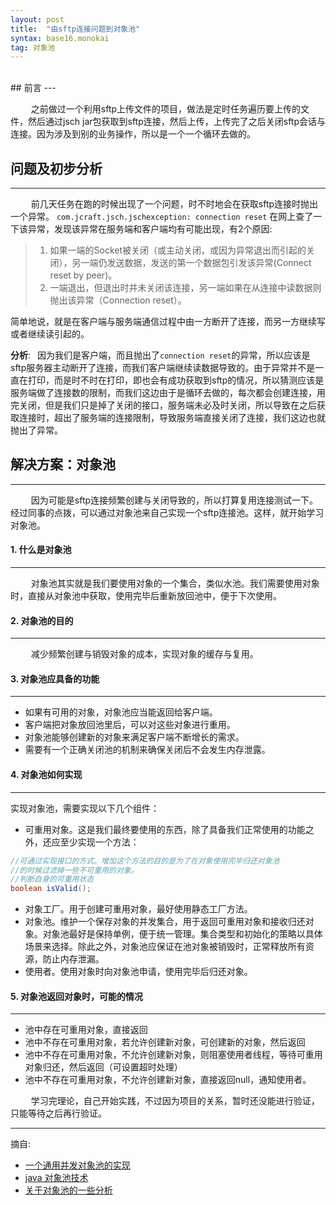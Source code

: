 ```yaml
---
layout: post
title:  "由sftp连接问题到对象池"
syntax: base16.monokai
tag: 对象池
---
```


<br>
## 前言
---

&ensp; &ensp; &ensp; 之前做过一个利用sftp上传文件的项目，做法是定时任务遍历要上传的文件，然后通过jsch jar包获取到sftp连接，然后上传，上传完了之后关闭sftp会话与连接。因为涉及到别的业务操作，所以是一个一个循环去做的。

## 问题及初步分析
---

&ensp; &ensp; &ensp; 前几天任务在跑的时候出现了一个问题，时不时地会在获取sftp连接时抛出一个异常。
`com.jcraft.jsch.jschexception: connection reset` 在网上查了一下该异常，发现该异常在服务端和客户端均有可能出现，有2个原因:

> 1. 如果一端的Socket被关闭（或主动关闭，或因为异常退出而引起的关闭），另一端仍发送数据，发送的第一个数据包引发该异常(Connect reset by peer)。
> 2. 一端退出，但退出时并未关闭该连接，另一端如果在从连接中读数据则抛出该异常（Connection reset）。

简单地说，就是在客户端与服务端通信过程中由一方断开了连接，而另一方继续写或者继续读引起的。

**分析**:
&ensp;因为我们是客户端，而且抛出了`connection reset`的异常，所以应该是sftp服务器主动断开了连接，而我们客户端继续读数据导致的。由于异常并不是一直在打印，而是时不时在打印，即也会有成功获取到sftp的情况，所以猜测应该是服务端做了连接数的限制，而我们这边由于是循环去做的，每次都会创建连接，用完关闭，但是我们只是掉了关闭的接口，服务端未必及时关闭，所以导致在之后获取连接时，超出了服务端的连接限制，导致服务端直接关闭了连接，我们这边也就抛出了异常。

## 解决方案：对象池
---

&ensp; &ensp; &ensp; 因为可能是sftp连接频繁创建与关闭导致的，所以打算复用连接测试一下。经过同事的点拨，可以通过对象池来自己实现一个sftp连接池。这样，就开始学习对象池。

#### 1. 什么是对象池
---

&ensp; &ensp; &ensp; 对象池其实就是我们要使用对象的一个集合，类似水池。我们需要使用对象时，直接从对象池中获取，使用完毕后重新放回池中，便于下次使用。

#### 2. 对象池的目的
---

&ensp; &ensp; &ensp; 减少频繁创建与销毁对象的成本，实现对象的缓存与复用。

#### 3. 对象池应具备的功能
---

- 如果有可用的对象，对象池应当能返回给客户端。
- 客户端把对象放回池里后，可以对这些对象进行重用。
- 对象池能够创建新的对象来满足客户端不断增长的需求。
- 需要有一个正确关闭池的机制来确保关闭后不会发生内存泄露。

#### 4. 对象池如何实现
---

实现对象池，需要实现以下几个组件：
- 可重用对象。这是我们最终要使用的东西，除了具备我们正常使用的功能之外，还应至少实现一个方法：

``` java
//可通过实现接口的方式。增加这个方法的目的是为了在对象使用完毕归还对象池
//的时候过滤掉一些不可重用的对象。
//判断自身的可重用状态
boolean isValid();
```

- 对象工厂。用于创建可重用对象，最好使用静态工厂方法。
- 对象池。维护一个保存对象的并发集合，用于返回可重用对象和接收归还对象。对象池最好是保持单例，便于统一管理。集合类型和初始化的策略以具体场景来选择。除此之外，对象池应保证在池对象被销毁时，正常释放所有资源，防止内存泄漏。
- 使用者。使用对象时向对象池申请，使用完毕后归还对象。

#### 5. 对象池返回对象时，可能的情况
---

- 池中存在可重用对象，直接返回
- 池中不存在可重用对象，若允许创建新对象，可创建新的对象，然后返回
- 池中不存在可重用对象，不允许创建新对象，则阻塞使用者线程，等待可重用对象归还，然后返回（可设置超时处理）
- 池中不存在可重用对象，不允许创建新对象，直接返回null，通知使用者。

&ensp; &ensp; &ensp; 学习完理论，自己开始实践，不过因为项目的关系，暂时还没能进行验证，只能等待之后再行验证。

---
摘自:
- [一个通用并发对象池的实现](http://www.importnew.com/20804.html)
- [java 对象池技术](https://www.jianshu.com/p/38c5bccf892f)
- [关于对象池的一些分析](https://droidyue.com/blog/2016/12/12/dive-into-object-pool/)

